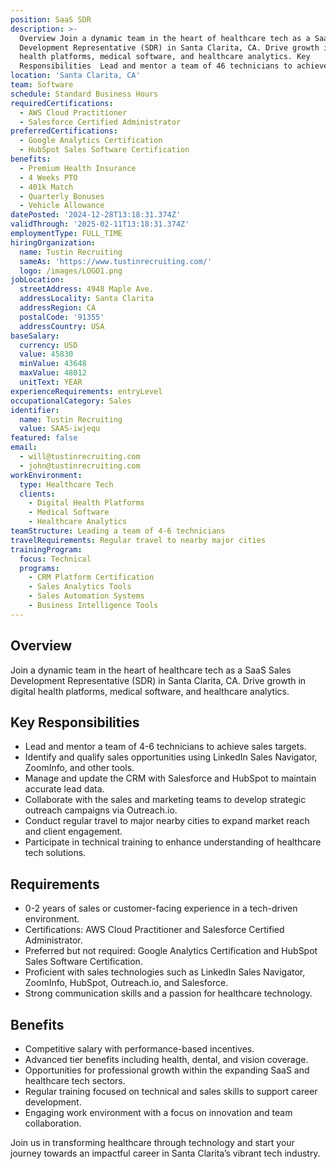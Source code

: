 ```yaml
---
position: SaaS SDR
description: >-
  Overview Join a dynamic team in the heart of healthcare tech as a SaaS Sales
  Development Representative (SDR) in Santa Clarita, CA. Drive growth in digital
  health platforms, medical software, and healthcare analytics. Key
  Responsibilities  Lead and mentor a team of 46 technicians to achieve...
location: 'Santa Clarita, CA'
team: Software
schedule: Standard Business Hours
requiredCertifications:
  - AWS Cloud Practitioner
  - Salesforce Certified Administrator
preferredCertifications:
  - Google Analytics Certification
  - HubSpot Sales Software Certification
benefits:
  - Premium Health Insurance
  - 4 Weeks PTO
  - 401k Match
  - Quarterly Bonuses
  - Vehicle Allowance
datePosted: '2024-12-28T13:18:31.374Z'
validThrough: '2025-02-11T13:18:31.374Z'
employmentType: FULL_TIME
hiringOrganization:
  name: Tustin Recruiting
  sameAs: 'https://www.tustinrecruiting.com/'
  logo: /images/LOGO1.png
jobLocation:
  streetAddress: 4948 Maple Ave.
  addressLocality: Santa Clarita
  addressRegion: CA
  postalCode: '91355'
  addressCountry: USA
baseSalary:
  currency: USD
  value: 45830
  minValue: 43648
  maxValue: 48012
  unitText: YEAR
experienceRequirements: entryLevel
occupationalCategory: Sales
identifier:
  name: Tustin Recruiting
  value: SAAS-iwjequ
featured: false
email:
  - will@tustinrecruiting.com
  - john@tustinrecruiting.com
workEnvironment:
  type: Healthcare Tech
  clients:
    - Digital Health Platforms
    - Medical Software
    - Healthcare Analytics
teamStructure: Leading a team of 4-6 technicians
travelRequirements: Regular travel to nearby major cities
trainingProgram:
  focus: Technical
  programs:
    - CRM Platform Certification
    - Sales Analytics Tools
    - Sales Automation Systems
    - Business Intelligence Tools
---
```




## Overview
Join a dynamic team in the heart of healthcare tech as a SaaS Sales Development Representative (SDR) in Santa Clarita, CA. Drive growth in digital health platforms, medical software, and healthcare analytics.

## Key Responsibilities
- Lead and mentor a team of 4-6 technicians to achieve sales targets.
- Identify and qualify sales opportunities using LinkedIn Sales Navigator, ZoomInfo, and other tools.
- Manage and update the CRM with Salesforce and HubSpot to maintain accurate lead data.
- Collaborate with the sales and marketing teams to develop strategic outreach campaigns via Outreach.io.
- Conduct regular travel to major nearby cities to expand market reach and client engagement.
- Participate in technical training to enhance understanding of healthcare tech solutions.

## Requirements
- 0-2 years of sales or customer-facing experience in a tech-driven environment.
- Certifications: AWS Cloud Practitioner and Salesforce Certified Administrator.
- Preferred but not required: Google Analytics Certification and HubSpot Sales Software Certification.
- Proficient with sales technologies such as LinkedIn Sales Navigator, ZoomInfo, HubSpot, Outreach.io, and Salesforce.
- Strong communication skills and a passion for healthcare technology.

## Benefits
- Competitive salary with performance-based incentives.
- Advanced tier benefits including health, dental, and vision coverage.
- Opportunities for professional growth within the expanding SaaS and healthcare tech sectors.
- Regular training focused on technical and sales skills to support career development.
- Engaging work environment with a focus on innovation and team collaboration.

Join us in transforming healthcare through technology and start your journey towards an impactful career in Santa Clarita’s vibrant tech industry.
